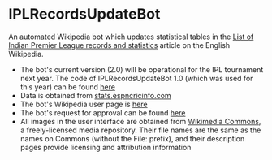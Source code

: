 # IPLRecordsUpdateBot #

An automated Wikipedia bot which updates statistical tables in the [List of Indian Premier League records and statistics](http://en.wikipedia.org/wiki/List_of_Indian_Premier_League_records_and_statistics) article on the English Wikipedia.

* The bot's current version (2.0) will be operational for the IPL tournament next year. The code of IPLRecordsUpdateBot 1.0 (which was used for this year) can be found [here](http://en.wikipedia.org/wiki/Special:PrefixIndex/User:IPLRecordsUpdateBot/Version_1.0_source)
* Data is obtained from [stats.espncricinfo.com](http://stats.espncricinfo.com)
* The bot's Wikipedia user page is [here](http://en.wikipedia.org/wiki/User:IPLRecordsUpdateBot)
* The bot's request for approval can be found [here](http://en.wikipedia.org/wiki/Wikipedia:Bots/Requests_for_approval/IPLRecordsUpdateBot)
* All images in the user interface are obtained from [Wikimedia Commons](http://commons.wikimedia.org/), a freely-licensed media repository. Their file names are the same as the names on Commons (without the File: prefix), and their description pages provide licensing and attribution information